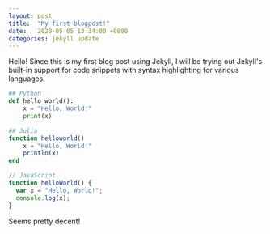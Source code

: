 ```yaml
---
layout: post
title:  "My first blogpost!"
date:   2020-05-05 13:34:00 +0800
categories: jekyll update
---
```


Hello! Since this is my first blog post using Jekyll, I will be trying out Jekyll's built-in support for code snippets with syntax highlighting for various languages.


```python
## Python
def hello_world():
    x = "Hello, World!"
    print(x)
```

```julia
## Julia
function helloworld()
    x = "Hello, World!"
    println(x)
end
```

```javascript
// JavaScript
function helloWorld() {
  var x = "Hello, World!";
  console.log(x);
}
```

Seems pretty decent!
